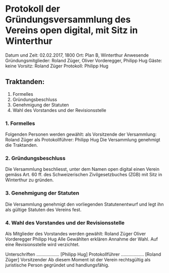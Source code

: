 # Protokoll der Gründungsversammlung des Vereins open digital, mit Sitz in Winterthur
Datum und Zeit: 02.02.2017, 1800
Ort: Plan B, Winterthur
Anwesende Gründungsmitglieder: Roland Züger, Oliver Vorderegger, Philipp Hug
Gäste: keine
Vorsitz: Roland Züger
Protokoll: Philipp Hug
## Traktanden:
1. Formelles
2. Gründungsbeschluss
3. Genehmigung der Statuten
4. Wahl des Vorstandes und der Revisionsstelle
### 1. Formelles
Folgenden Personen werden gewählt:
als Vorsitzende der Versammlung: Roland Züger
als Protokollführer: Philipp Hug
Die Versammlung genehmigt die Traktanden.
### 2. Gründungsbeschluss
Die Versammlung beschliesst, unter dem Namen open digital einen Verein gemäss Art. 60 ff. des Schweizerischen Zivilgesetzbuches (ZGB) mit Sitz in Winterthur zu gründen.
### 3. Genehmigung der Statuten
Die Versammlung genehmigt den vorliegenden Statutenentwurf und legt ihn als gültige Statuten des Vereins fest.
### 4. Wahl des Vorstandes und der Revisionsstelle
Als Mitglieder des Vorstandes werden gewählt:
Roland Züger
Oliver Vorderegger
Philipp Hug
Alle Gewählten erklären Annahme der Wahl.
Auf eine Revisionsstelle wird verzichtet.

Unterschriften
………………
[Philipp Hug] Protokollführer
………………
[Roland Züger] Vorsitzender
Ab diesem Moment ist der Verein rechtsgültig als juristische Person gegründet und handlungsfähig.
